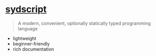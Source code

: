 <!-- _coverpage.md -->

# [sydscript](read.md)

> A modern, convenient, optionally statically typed programming language

- lightweight
- beginner-friendly
- rich documentation
